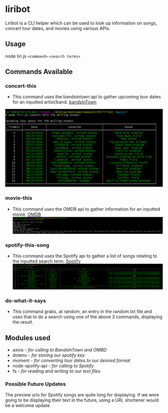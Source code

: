 # liribot

Liribot is a CLI helper which can be used to look up information on songs, concert tour dates, and movies using various APIs.

## Usage

node liri.js `<command>` `<search terms>`

## Commands Available

### concert-this

* This command uses the bandsintown api to gather upcoming tour dates for an inputted artist/band.
[bandsInTown](https://app.swaggerhub.com/apis-docs/Bandsintown/PublicAPI/3.0.0#/artist%20events/artistEvents)

![Image of concert-this usage](./images/concert-this.PNG)

### movie-this

* This command uses the OMDB api to gather information for an inputted movie.
[OMDB](http://www.omdbapi.com/)
![Image of movie-this usage](./images/movie-this.PNG)

### spotify-this-song

* This command uses the Spotify api to gather a list of songs relating to the inputted search term.
[Spotify](https://developer.spotify.com/)
![Image of spotify-this-song usage](./images/spotify-this-song.PNG)

### do-what-it-says

* This command grabs, at random, an entry in the random.txt file and uses that to do a search using one of the above 3 commands, displaying the result.

## Modules used

* axios - *for calling to BandsInTown and OMBD*
* dotenv - *for storing our spotify key*
* moment - *for converting tour dates to our desired format*
* node-spotify-api - *for calling to Spotify*
* fs - *for reading and writing to our text files*

### Possible Future Updates

The preview urls for Spotify songs are quite long for displaying. If we were going to be displaying their text in the future, using a URL shortener would be a welcome update.